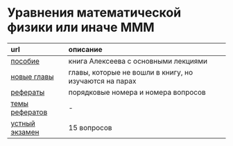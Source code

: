 # Уравнения математической физики или иначе МММ

| url                                                                                                         | описание |
| :---------------------------------------------------------------------------------------------------------- | :----- |
| [пособие](https://raw.githubusercontent.com/motattack/mcs_24/main/mmm/AlekseevMono2011.pdf)                 | книга Алексеева с основными лекциями |
| [новые главы](https://raw.githubusercontent.com/motattack/mcs_24/main/mmm/emp17-13New_gl_1.pdf)             | главы, которые не вошли в книгу, но изучаются на парах |
| [рефераты](https://docs.google.com/spreadsheets/d/1RyNUHHaxJ8YgoudqoGkReJgDsJOvnGN9M9YRiMZpaiU/edit?usp=sharing) | порядковые номера и номера вопросов|
| [темы рефератов](https://raw.githubusercontent.com/motattack/mcs_24/main/mmm/MathPhys_Questions01_2023.pdf) | - |
| [устный экзамен](https://raw.githubusercontent.com/motattack/mcs_24/main/mmm/MathPhys_Questions02_2023.pdf) | 15 вопросов |

